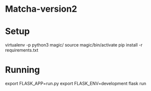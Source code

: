 # Matcha-version2

# Setup

virtualenv -p python3 magic/
source magic/bin/activate
pip install -r requirements.txt

# Running
export FLASK_APP=run.py
export FLASK_ENV=development
flask run